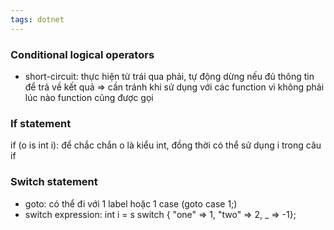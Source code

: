 ```yaml
---
tags: dotnet 
---
```

### Conditional logical operators

- short-circuit: thực hiện từ trái qua phải, tự động dừng nếu đủ thông tin để trả về kết quả => cần tránh khi sử dụng với các function vì không phải lúc nào function cũng được gọi

### If statement

if (o is int i): để chắc chắn o là kiểu int, đồng thời có thể sử dụng i trong câu if

### Switch statement

- goto: có thể đi với 1 label hoặc 1 case (goto case 1;)
- switch expression: int i = s switch { "one" => 1, "two" => 2, _ => -1};